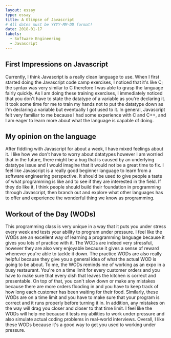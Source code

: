 ```yaml
---
layout: essay
type: essay
title: A Glimpse of Javascript
# All dates must be YYYY-MM-DD format!
date: 2018-01-17
labels:
  - Software Engineering
  - Javascript
---
```


## First Impressions on Javascript  
  Currently, I think Javascript is a really clean language to use. When I first started doing the Javascript code camp exercises, I noticed that it's like C; the syntax was very similar to C therefore I was able to grasp the language fairly quickly. As I am doing these training exercises, I immediately noticed that you don't have to state the datatype of a variable as you're declaring it. It took some time for me to train my hands not to put the datatype down as I'm declaring a variable but eventually I got used to it. In general, Javascript felt very familiar to me because I had some experience with C and C++, and I am eager to learn more about what the language is capable of doing.  
  
## My opinion on the language  
  After fiddling with Javascript for about a week, I have mixed feelings about it. I like how we don't have to worry about datatypes however I am worried that in the future, there might be a bug that is caused by an underlying datatype issue and I would imagine that it would not be a great time to fix. I feel like Javascript is a really good beginner language to learn from a software engineering perspective. It should be used to give people a taste of what programming is like and to see if they are interested in the field. If they do like it, I think people should build their foundation in programming through Javascript, then branch out and explore what other languages has to offer and experience the wonderful thing we know as programming.        
  
## Workout of the Day (WODs)  
  This programming class is very unique in a way that it puts you under stress every week and tests your ability to program under pressure. I feel like the WODs are an excellent way of learning a programming language because it gives you lots of practice with it. The WODs are indeed very stressful, however they are also very enjoyable because it gives a sense of reward whenever you're able to tackle it down. The practice WODs are also really helpful because they give you a general idea of what the actual WOD is going to be about. To me, the WODs reminds me of working as an expo in a busy restaurant. You're on a time limit for every customer orders and you have to make sure that every dish that leaves the kitchen is correct and presentable. On top of that, you can't slow down or make any mistakes because there are more orders flooding in and you have to keep track of how long each customer has been waiting for their food. Similarly, these WODs are on a time limit and you have to make sure that your program is correct and it runs properly before turning it in. In addition, any mistakes on the way will drag you closer and closer to that time limit. I feel like the WODs will help me because it tests my abilities to work under pressure and also simulate actual coding problems in real-world interviews. Overall, I like these WODs because it's a good way to get you used to working under pressure.  
